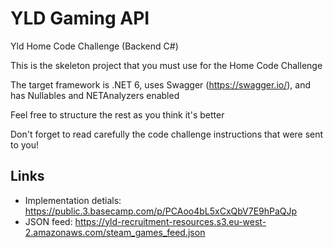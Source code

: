 # YLD Gaming API  

Yld Home Code Challenge (Backend C#)

This is the skeleton project that you must use for the Home Code Challenge

The target framework is .NET 6, uses Swagger (https://swagger.io/), and has Nullables and NETAnalyzers enabled

Feel free to structure the rest as you think it's better

Don't forget to read carefully the code challenge instructions that were sent to you!

## Links
- Implementation detials: https://public.3.basecamp.com/p/PCAoo4bL5xCxQbV7E9hPaQJp
- JSON feed: https://yld-recruitment-resources.s3.eu-west-2.amazonaws.com/steam_games_feed.json
